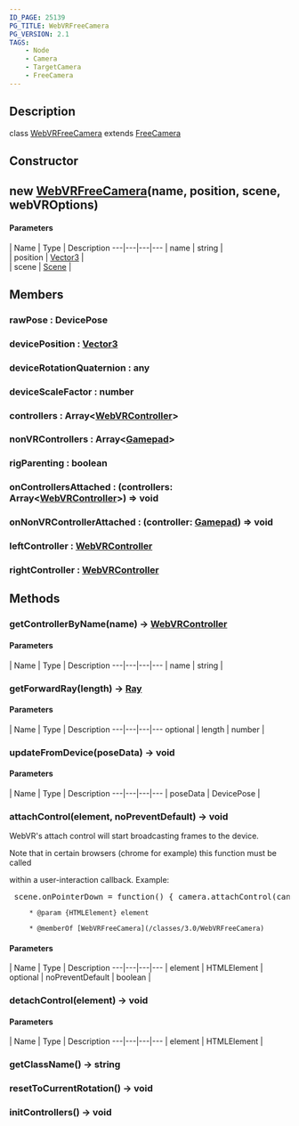 ```yaml
---
ID_PAGE: 25139
PG_TITLE: WebVRFreeCamera
PG_VERSION: 2.1
TAGS:
    - Node
    - Camera
    - TargetCamera
    - FreeCamera
---
```

## Description

class [WebVRFreeCamera](/classes/3.0/WebVRFreeCamera) extends [FreeCamera](/classes/3.0/FreeCamera)



## Constructor

## new [WebVRFreeCamera](/classes/3.0/WebVRFreeCamera)(name, position, scene, webVROptions)



#### Parameters
 | Name | Type | Description
---|---|---|---
 | name | string |      
 | position | [Vector3](/classes/3.0/Vector3) |      
 | scene | [Scene](/classes/3.0/Scene) |      
## Members

### rawPose : DevicePose



### devicePosition : [Vector3](/classes/3.0/Vector3)



### deviceRotationQuaternion : any



### deviceScaleFactor : number



### controllers : Array&lt;[WebVRController](/classes/3.0/WebVRController)&gt;



### nonVRControllers : Array&lt;[Gamepad](/classes/3.0/Gamepad)&gt;



### rigParenting : boolean



### onControllersAttached : (controllers: Array&lt;[WebVRController](/classes/3.0/WebVRController)&gt;) =&gt; void



### onNonVRControllerAttached : (controller: [Gamepad](/classes/3.0/Gamepad)) =&gt; void



### leftController : [WebVRController](/classes/3.0/WebVRController)



### rightController : [WebVRController](/classes/3.0/WebVRController)



## Methods

### getControllerByName(name) &rarr; [WebVRController](/classes/3.0/WebVRController)



#### Parameters
 | Name | Type | Description
---|---|---|---
 | name | string |      

### getForwardRay(length) &rarr; [Ray](/classes/3.0/Ray)



#### Parameters
 | Name | Type | Description
---|---|---|---
optional | length | number | 

### updateFromDevice(poseData) &rarr; void



#### Parameters
 | Name | Type | Description
---|---|---|---
 | poseData | DevicePose | 

### attachControl(element, noPreventDefault) &rarr; void

WebVR's attach control will start broadcasting frames to the device.

Note that in certain browsers (chrome for example) this function must be called

within a user-interaction callback. Example:

<pre> scene.onPointerDown = function() { camera.attachControl(canvas); }</pre>

         * @param {HTMLElement} element

         * @memberOf [WebVRFreeCamera](/classes/3.0/WebVRFreeCamera)

#### Parameters
 | Name | Type | Description
---|---|---|---
 | element | HTMLElement |      
optional | noPreventDefault | boolean |      
### detachControl(element) &rarr; void



#### Parameters
 | Name | Type | Description
---|---|---|---
 | element | HTMLElement |      

### getClassName() &rarr; string


### resetToCurrentRotation() &rarr; void


### initControllers() &rarr; void


